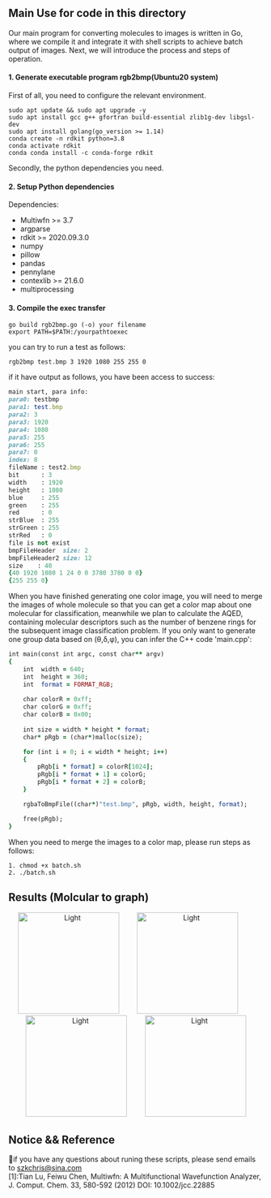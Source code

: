 ## Main Use for code in this directory
Our main program for converting molecules to images is written in Go, where we compile it and integrate it with shell scripts to achieve batch output of images. Next, we will introduce the process and steps of operation.  

#### 1. Generate executable program rgb2bmp(Ubuntu20 system)  
First of all, you need to configure the relevant environment.  
```
sudo apt update && sudo apt upgrade -y
sudo apt install gcc g++ gfortran build-essential zlib1g-dev libgsl-dev
sudo apt install golang(go_version >= 1.14)
conda create -n rdkit python=3.8
conda activate rdkit 
conda conda install -c conda-forge rdkit
```
Secondly, the python dependencies you need.  
#### 2. Setup Python dependencies 

Dependencies:
- Multiwfn >= 3.7
- argparse
- rdkit >= 2020.09.3.0
- numpy 
- pillow 
- pandas
- pennylane 
- contexlib >= 21.6.0
- multiprocessing

#### 3. Compile the exec transfer
```
go build rgb2bmp.go (-o) your filename
export PATH=$PATH:/yourpathtoexec
```
you can try to run a test as follows:
```
rgb2bmp test.bmp 3 1920 1080 255 255 0
```
if it have output as follows, you have been access to success:
```ruby
main start, para info:
para0: testbmp
para1: test.bmp
para2: 3
para3: 1920
para4: 1080
para5: 255
para6: 255
para7: 0
index: 8
fileName : test2.bmp
bit      : 3
width    : 1920
height   : 1080
blue     : 255
green    : 255
red      : 0
strBlue  : 255
strGreen : 255
strRed   : 0
file is not exist
bmpFileHeader  size: 2
bmpFileHeader2 size: 12
size    : 40
{40 1920 1080 1 24 0 0 3780 3780 0 0}
{255 255 0}
```
When you have finished generating one color image, you will need to merge the images of whole molecule so that you can get a color map about one molecular for classification, meanwhile we plan to calculate the AQED, containing molecular descriptors such as the number of benzene rings for the subsequent image classification problem. If you only want to generate one group data based on (θ,δ,φ), you can infer the C++ code 'main.cpp':  
```ruby
int main(const int argc, const char** argv)
{
    int  width = 640;
    int  height = 360;
    int  format = FORMAT_RGB;
    
    char colorR = 0xff;
    char colorG = 0xff;
    char colorB = 0x00;
    
    int size = width * height * format;
    char* pRgb = (char*)malloc(size);

    for (int i = 0; i < width * height; i++)
    {
        pRgb[i * format] = colorR[1024];
        pRgb[i * format + 1] = colorG;
        pRgb[i * format + 2] = colorB;
    }

    rgbaToBmpFile((char*)"test.bmp", pRgb, width, height, format);

    free(pRgb);
}
```
When you need to merge the images to a color map, please run steps as follows:
```
1. chmod +x batch.sh
2. ./batch.sh
```

## Results (Molcular to graph) 
<p align="center">
  <img alt="Light" src="https://github.com/CondaPereira/MolEV/blob/main/MolGraph/img/test_1.bmp" width="200">
&nbsp; &nbsp; &nbsp; &nbsp;
  <img alt="Light" src="https://github.com/CondaPereira/MolEV/blob/main/MolGraph/img/test_2.bmp" width="200">
&nbsp; &nbsp; &nbsp; &nbsp;
  <img alt="Light" src="https://github.com/CondaPereira/MolEV/blob/main/MolGraph/img/test_3.bmp" width="200">
&nbsp; &nbsp; &nbsp; &nbsp;
  <img alt="Light" src="https://github.com/CondaPereira/MolEV/blob/main/MolGraph/img/test_4.bmp" width="200">
</p>

## Notice && Reference
📩if you have any questions about runing these scripts, please send emails to szkchris@sina.com  
[1]:Tian Lu, Feiwu Chen, Multiwfn: A Multifunctional Wavefunction Analyzer, J. Comput. Chem. 33, 580-592 (2012) DOI: 10.1002/jcc.22885
